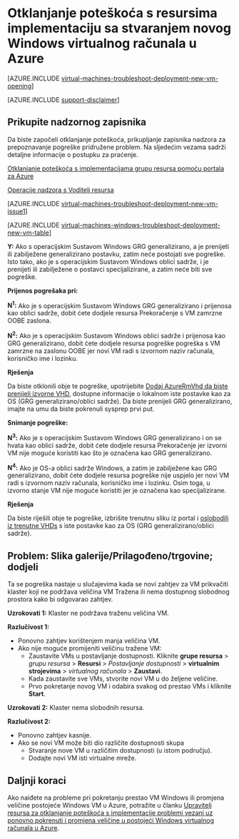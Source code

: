 <properties
   pageTitle="Otklanjanje poteškoća s upravitelja Resursa – Windows VM implementacije | Microsoft Azure"
   description="Otklanjanje poteškoća s resursima implementacije kad stvorite novi virtualnog računala u sustavu Windows Azure"
   services="virtual-machines-windows, azure-resource-manager"
   documentationCenter=""
   authors="JiangChen79"
   manager="felixwu"
   editor=""
   tags="top-support-issue, azure-resource-manager"/>

<tags
  ms.service="virtual-machines-windows"
  ms.workload="na"
  ms.tgt_pltfrm="vm-windows"
  ms.devlang="na"
  ms.topic="article"
  ms.date="09/09/2016"
  ms.author="cjiang"/>

# <a name="troubleshoot-resource-manager-deployment-issues-with-creating-a-new-windows-virtual-machine-in-azure"></a>Otklanjanje poteškoća s resursima implementaciju sa stvaranjem novog Windows virtualnog računala u Azure

[AZURE.INCLUDE [virtual-machines-troubleshoot-deployment-new-vm-opening](../../includes/virtual-machines-troubleshoot-deployment-new-vm-opening-include.md)]

[AZURE.INCLUDE [support-disclaimer](../../includes/support-disclaimer.md)]

## <a name="collect-audit-logs"></a>Prikupite nadzornog zapisnika

Da biste započeli otklanjanje poteškoća, prikupljanje zapisnika nadzora za prepoznavanje pogreške pridružene problem. Na sljedećim vezama sadrži detaljne informacije o postupku za praćenje.

[Otklanjanje poteškoća s implementacijama grupu resursa pomoću portala za Azure](../resource-manager-troubleshoot-deployments-portal.md)

[Operacije nadzora s Voditelj resursa](../resource-group-audit.md)

[AZURE.INCLUDE [virtual-machines-troubleshoot-deployment-new-vm-issue1](../../includes/virtual-machines-troubleshoot-deployment-new-vm-issue1-include.md)]

[AZURE.INCLUDE [virtual-machines-windows-troubleshoot-deployment-new-vm-table](../../includes/virtual-machines-windows-troubleshoot-deployment-new-vm-table.md)]

**Y:** Ako s operacijskim Sustavom Windows GRG generalizirano, a je prenijeti ili zabilježene generalizirano postavku, zatim neće postojati sve pogreške. Isto tako, ako je s operacijskim Sustavom Windows oblici sadrže, i je prenijeti ili zabilježene o postavci specijalizirane, a zatim neće biti sve pogreške.

**Prijenos pogrešaka pri:**

**N<sup>1</sup>:** Ako je s operacijskim Sustavom Windows GRG generalizirano i prijenosa kao oblici sadrže, dobit ćete dodjele resursa Prekoračenje s VM zamrzne OOBE zaslona.

**N<sup>2</sup>:** Ako je s operacijskim Sustavom Windows oblici sadrže i prijenosa kao GRG generalizirano, dobit ćete dodjele resursa pogreške pogreška s VM zamrzne na zaslonu OOBE jer novi VM radi s izvornom naziv računala, korisničko ime i lozinku.

**Rješenja**

Da biste otklonili obje te pogreške, upotrijebite [Dodaj AzureRmVhd da biste prenijeli izvorne VHD](https://msdn.microsoft.com/library/mt603554.aspx), dostupne informacije o lokalnom iste postavke kao za OS (GRG generalizirano/oblici sadrže). Da biste prenijeli GRG generalizirano, imajte na umu da biste pokrenuli sysprep prvi put.

**Snimanje pogreške:**

**N<sup>3</sup>:** Ako je s operacijskim Sustavom Windows GRG generalizirano i on se hvata kao oblici sadrže, dobit ćete dodjele resursa Prekoračenje jer izvorni VM nije moguće koristiti kao što je označena kao GRG generalizirano.

**N<sup>4</sup>:** Ako je OS-a oblici sadrže Windows, a zatim je zabilježene kao GRG generalizirano, dobit ćete dodjele resursa pogreške nije uspjelo jer novi VM radi s izvornom naziv računala, korisničko ime i lozinku. Osim toga, u izvorno stanje VM nije moguće koristiti jer je označena kao specijalizirane.

**Rješenja**

Da biste riješili obje te pogreške, izbrišite trenutnu sliku iz portal i [oslobodili iz trenutne VHDs](virtual-machines-windows-vhd-copy.md) s iste postavke kao za OS (GRG generalizirano/oblici sadrže).

## <a name="issue-customgallerymarketplace-image-allocation-failure"></a>Problem: Slika galerije/Prilagođeno/trgovine; dodjeli
Ta se pogreška nastaje u slučajevima kada se novi zahtjev za VM prikvačiti klaster koji ne podržava veličina VM Tražena ili nema dostupnog slobodnog prostora kako bi odgovarao zahtjev.

**Uzrokovati 1:** Klaster ne podržava traženu veličina VM.

**Razlučivost 1:**

- Ponovno zahtjev korištenjem manja veličina VM.
- Ako nije moguće promijeniti veličinu tražene VM:
  - Zaustavite VMs u postavljanje dostupnosti.
  Kliknite **grupe resursa** > *grupu resursa* > **Resursi** > *Postavljanje dostupnosti* > **virtualnim strojevima** > *virtualnog računala* > **Zaustavi**.
  - Kada zaustavite sve VMs, stvorite novi VM u do željene veličine.
  - Prvo pokretanje novog VM i odabira svakog od prestao VMs i kliknite **Start**.

**Uzrokovati 2:** Klaster nema slobodnih resursa.

**Razlučivost 2:**

- Ponovno zahtjev kasnije.
- Ako se novi VM može biti dio različite dostupnosti skupa
  - Stvaranje nove VM u različitim dostupnosti (u istom području).
  - Dodajte novi VM isti virtualne mreže.

## <a name="next-steps"></a>Daljnji koraci
Ako naiđete na probleme pri pokretanju prestao VM Windows ili promjena veličine postojeće Windows VM u Azure, potražite u članku [Upravitelj resursa za otklanjanje poteškoća s implementacije problemi vezani uz ponovno pokrenuti i promjena veličine u postojeći Windows virtualnog računala u Azure](virtual-machines-windows-restart-resize-error-troubleshooting.md).
